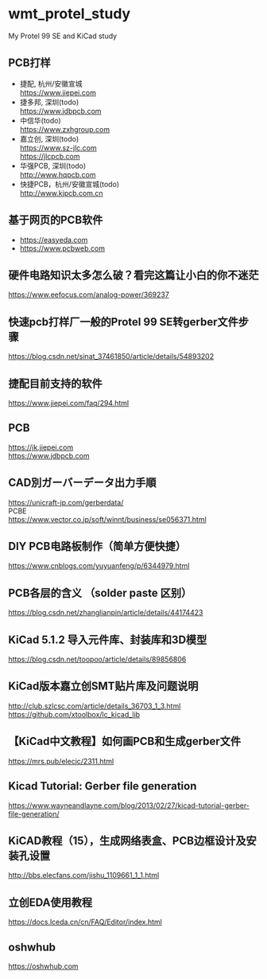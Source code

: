 # wmt_protel_study
My Protel 99 SE and KiCad study  

## PCB打样  
* 捷配, 杭州/安徽宣城  
https://www.jiepei.com  
* 捷多邦, 深圳(todo)     
https://www.jdbpcb.com  
* 中信华(todo)  
https://www.zxhgroup.com      
* 嘉立创, 深圳(todo)  
https://www.sz-jlc.com  
https://jlcpcb.com  
* 华强PCB, 深圳(todo)  
http://www.hqpcb.com  
* 快捷PCB，杭州/安徽宣城(todo)    
http://www.kjpcb.com.cn  

## 基于网页的PCB软件  
* https://easyeda.com  
* https://www.pcbweb.com  

## 硬件电路知识太多怎么破？看完这篇让小白的你不迷茫  
https://www.eefocus.com/analog-power/369237  

## 快速pcb打样厂一般的Protel 99 SE转gerber文件步骤  
https://blog.csdn.net/sinat_37461850/article/details/54893202  

## 捷配目前支持的软件  
https://www.jiepei.com/faq/294.html  

## PCB  
https://jk.jiepei.com  
https://www.jdbpcb.com  

## CAD別ガーバーデータ出力手順  
https://unicraft-jp.com/gerberdata/  
PCBE  
https://www.vector.co.jp/soft/winnt/business/se056371.html  

## DIY PCB电路板制作（简单方便快捷）  
https://www.cnblogs.com/yuyuanfeng/p/6344979.html  

## PCB各层的含义 （solder paste 区别）  
https://blog.csdn.net/zhanglianpin/article/details/44174423  

## KiCad 5.1.2 导入元件库、封装库和3D模型  
https://blog.csdn.net/toopoo/article/details/89856806  

## KiCad版本嘉立创SMT贴片库及问题说明  
http://club.szlcsc.com/article/details_36703_1_3.html  
https://github.com/xtoolbox/lc_kicad_lib  

## 【KiCad中文教程】如何画PCB和生成gerber文件  
https://mrs.pub/elecjc/2311.html   

## Kicad Tutorial: Gerber file generation  
https://www.wayneandlayne.com/blog/2013/02/27/kicad-tutorial-gerber-file-generation/  

## KiCAD教程（15），生成网络表盒、PCB边框设计及安装孔设置  
http://bbs.elecfans.com/jishu_1109661_1_1.html  

## 立创EDA使用教程  
https://docs.lceda.cn/cn/FAQ/Editor/index.html  

## oshwhub  
https://oshwhub.com  

